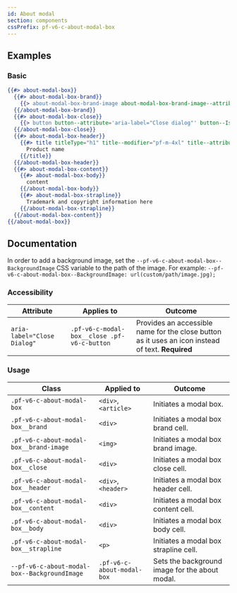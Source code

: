 ```yaml
---
id: About modal
section: components
cssPrefix: pf-v6-c-about-modal-box
---
```


## Examples
### Basic
```hbs isFullscreen
{{#> about-modal-box}}
  {{#> about-modal-box-brand}}
    {{> about-modal-box-brand-image about-modal-box-brand-image--attribute='src="/assets/images/PF-IconLogo.svg" alt="PatternFly brand logo"'}}
  {{/about-modal-box-brand}}
  {{#> about-modal-box-close}}
    {{> button button--attribute='aria-label="Close dialog"' button--IsPlain=true button--IsIcon=true button--icon="times"}}
  {{/about-modal-box-close}}
  {{#> about-modal-box-header}}
    {{#> title titleType="h1" title--modifier="pf-m-4xl" title--attribute='id="about-modal-title"'}}
      Product name
    {{/title}}
  {{/about-modal-box-header}}
  {{#> about-modal-box-content}}
    {{#> about-modal-box-body}}
      content
    {{/about-modal-box-body}}
    {{#> about-modal-box-strapline}}
      Trademark and copyright information here
    {{/about-modal-box-strapline}}
  {{/about-modal-box-content}}
{{/about-modal-box}}
```

## Documentation
In order to add a background image, set the `--pf-v6-c-about-modal-box--BackgroundImage` CSS variable to the path of the image. For example: `--pf-v6-c-about-modal-box--BackgroundImage: url(custom/path/image.jpg);`

### Accessibility
| Attribute | Applies to | Outcome |
| -- | -- | -- |
| `aria-label="Close Dialog"` | `.pf-v6-c-modal-box__close .pf-v6-c-button` | Provides an accessible name for the close button as it uses an icon instead of text. **Required** |

### Usage
| Class | Applied to | Outcome |
| -- | -- | -- |
| `.pf-v6-c-about-modal-box` |  `<div>`, `<article>`  |  Initiates a modal box. |
| `.pf-v6-c-about-modal-box__brand` |  `<div>` |  Initiates a modal box brand cell. |
| `.pf-v6-c-about-modal-box__brand-image` |  `<img>` |  Initiates a modal box brand image. |
| `.pf-v6-c-about-modal-box__close` |  `<div>` |  Initiates a modal box close cell. |
| `.pf-v6-c-about-modal-box__header` |  `<div>`, `<header>` |  Initiates a modal box header cell. |
| `.pf-v6-c-about-modal-box__content` |  `<div>` |  Initiates a modal box content cell. |
| `.pf-v6-c-about-modal-box__body` |  `<div>` |  Initiates a modal box body cell. |
| `.pf-v6-c-about-modal-box__strapline` |  `<p>` |  Initiates a modal box strapline cell. |
| `--pf-v6-c-about-modal-box--BackgroundImage` |  `.pf-v6-c-about-modal-box` |  Sets the background image for the about modal. |
